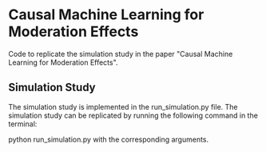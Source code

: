# Causal Machine Learning for Moderation Effects
Code to replicate the simulation study in the paper "Causal Machine Learning for Moderation Effects".

## Simulation Study
The simulation study is implemented in the run_simulation.py file. The simulation study can be replicated by running the following command in the terminal:

python run_simulation.py
with the corresponding arguments.
